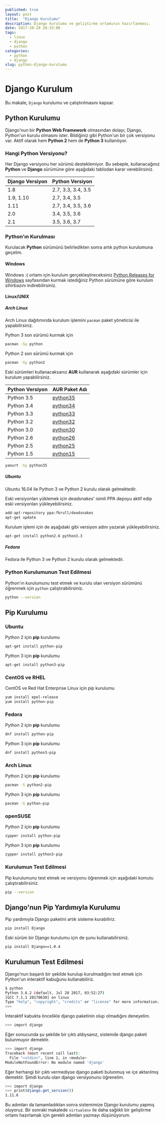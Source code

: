 ```yaml
---
published: true
layout: post
title:  "Django Kurulumu"
description: Django kurulumu ve geliştirme ortamının hazırlanması.
date: 2017-10-20 20:33:00
tags:
  - linux
  - django
  - python
categories:
  - python
  - django
slug: python-django-kurulumu
---
```


# Django Kurulum

Bu makale, `Django` kurulumu ve çalıştırılmasını kapsar.

## Python Kurulumu

Django'nun bir **Python Web Framework** olmasından dolayı; Django, Python'un kurulu olmasını ister. Bildiğiniz gibi Python'un bir çok versiyonu var. Aktif olarak 
hem **Python 2** hem de **Python 3** kullanılıyor.

### Hangi Python Versiyonu?

Her Django versiyonu her sürümü desteklemiyor. Bu sebeple, kullanacağınız **Python** ve **Django** sürümüne göre aşağıdaki tablodan karar verebilirsiniz.

| Django Versiyon | Python Versiyon |
| --- | --- |
| 1.8 | 2.7, 3.3, 3.4, 3.5 |
| 1.9, 1.10 | 2.7, 3.4, 3.5 |
| 1.11 | 2.7, 3.4, 3.5, 3.6 |
| 2.0 | 3.4, 3.5, 3.6 |
| 2.1 | 3.5, 3.6, 3.7 |

### Python'ın Kurulması

Kurulacak **Python** sürümünü belirledikten sonra artık python kurulumuna geçelim.

#### Windows

Windows :( ortamı için kurulum gerçekleştireceksiniz [Python Releases for Windows](https://www.python.org/downloads/windows/) sayfasından kurmak istediğiniz Python sürümüne göre kurulum sihirbazını indirebilirsiniz.

#### Linux/UNIX

##### Arch Linux

Arch Linux dağıtımında kurulum işlemini `pacman` paket yöneticisi ile yapabilirsiniz.

Python 3 son sürümü kurmak için

```bash
pacman -Sy python
```

Python 2 son sürümü kurmak için

```bash
pacman -Sy python2
```

Eski sürümleri kullanacaksanız **AUR** kullanarak aşağıdaki sürümler için kurulum yapabilirsiniz.

| Python Versiyon | AUR Paket Adı |
| --- | --- |
| Python 3.5 | [python35](https://aur.archlinux.org/packages/python35/) |
| Python 3.4 | [python34](https://aur.archlinux.org/packages/python34/) |
| Python 3.3 | [python33](https://aur.archlinux.org/packages/python33/) |
| Python 3.2 | [python32](https://aur.archlinux.org/packages/python32/) |
| Python 3.0 | [python30](https://aur.archlinux.org/packages/python30/) |
| Python 2.6 | [python26](https://aur.archlinux.org/packages/python26/) |
| Python 2.5 | [python25](https://aur.archlinux.org/packages/python25/) |
| Python 1.5 | [python15](https://aur.archlinux.org/packages/python15/) |

```bash
yaourt -Sy python35
```

##### Ubuntu

Ubuntu 16.04 ile Python 3 ve Python 2 kurulu olarak gelmektedir.

Eski versiyonları yüklemek için _deadsnakes_' isimli PPA depoyu aktif edip eski versiyonları yükleyebilirsiniz.

```bash
add-apt-repository ppa:fkrull/deadsnakes
apt-get update
```

Kurulum işlemi için de aşağıdaki gibi versiyon adını yazarak yükleyebilirsiniz.

```bash
apt-get install python2.6 python3.3
```

##### Fedora

Fedora ile Python 3 ve Python 2 kurulu olarak gelmektedir.

### Python Kurulumunun Test Edilmesi

Python'ın kurulumunu test etmek ve kurulu olan versiyon sürümünü öğrenmek için `python` çalıştırabilirsiniz.


```bash
python --version
```

## Pip Kurulumu

### Ubuntu

Python 2 için **pip** kurulumu

```bash
apt-get install python-pip
```

Python 3 için **pip** kurulumu

```bash
apt-get install python3-pip
```

### CentOS ve RHEL

CentOS ve Red Hat Enterprise Linux için pip kurulumu

```bash
yum install epel-release
yum install python-pip
```

### Fedora

Python 2 için **pip** kurulumu

```bash
dnf install python-pip
```

Python 3 için **pip** kurulumu

```bash
dnf install python3-pip
```

### Arch Linux

Python 2 için **pip** kurulumu

```bash
pacman -S python2-pip
```

Python 3 için **pip** kurulumu

```bash
pacman -S python-pip
```

### openSUSE

Python 2 için **pip** kurulumu

```bash
zypper install python-pip
```

Python 3 için **pip** kurulumu

```bash
zypper install python3-pip
```

### Kurulumun Test Edilmesi

Pip kurulumunu test etmek ve versiyonu öğrenmek için aşağıdaki komutu çalıştırabilirsiniz.

```bash
pip --version
```

## Django'nun Pip Yardımıyla Kurulumu

Pip yardımıyla Django paketini artık sisteme kurabiliriz.

```bash
pip install Django
```

Eski sürüm bir Django kurulumu için de şunu kullanabilirsiniz.

```bash
pip install Django==1.0.4
```

## Kurulumun Test Edilmesi

Django'nun başarılı bir şekilde kurulup kurulmadığını test etmek için Python'un interaktif kabuğunu kullanabiliriz.

```bash
$ python
Python 3.6.2 (default, Jul 20 2017, 03:52:27) 
[GCC 7.1.1 20170630] on linux
Type "help", "copyright", "credits" or "license" for more information.
>>> 
```

İnteraktif kabukta öncelikle django paketinin olup olmadığını deneyelim.

```bash
>>> import django
```

Eğer sonucunda şu şekilde bir çıktı aldıysanız, sistemde django paketi bulunmuyor demektir.

```bash
>>> import django
Traceback (most recent call last):
  File "<stdin>", line 1, in <module>
ModuleNotFoundError: No module named 'django'
```

Eğer herhangi bir çıktı vermediyse django paketi bulunmuş ve içe aktarılmış demektir. Şimdi kurulu olan django versiyonunu öğrenelim.

```bash
>>> import django
>>> print(django.get_version())
1.11.6
```

Bu adımları da tamamladıktan sonra sistemimize Django kurulumu yapmış oluyoruz. Bir sonraki makalede `virtualenv` ile daha sağlıklı bir geliştirme ortamı hazırlamak için gerekli adımları yazmayı düşünüyorum.
